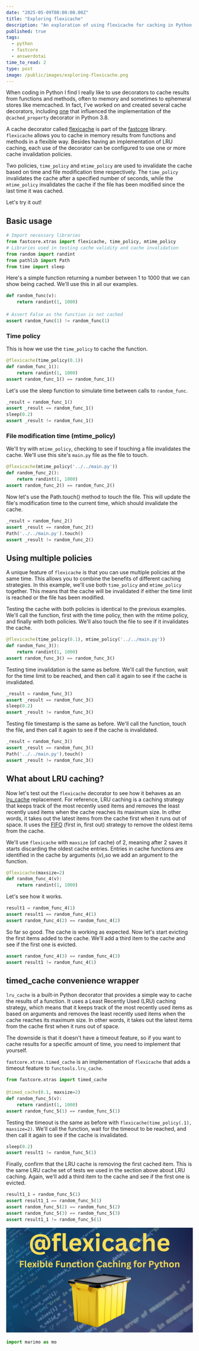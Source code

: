```yaml
---
date: "2025-05-09T08:00:00.00Z"
title: "Exploring flexicache"
description: "An exploration of using flexicache for caching in Python."
published: true
tags:
  - python
  - fastcore
  - answerdotai
time_to_read: 2
type: post
image: /public/images/exploring-flexicache.png
---
```


When coding in Python I find I really like to use decorators to cache results from functions and methods, often to memory and sometimes to ephemeral stores like memcached. In fact, I've worked on and created several cache decorators, including [one](https://pypi.org/project/cached-property/) that influenced the implementation of the `@cached_property` decorator in Python 3.8.

A cache decorator called [flexicache](https://fastcore.fast.ai/xtras.html#flexicache) is part of the [fastcore](https://pypi.org/project/fastcore/) library. `flexicache` allows you to cache in memory results from functions and methods in a flexible way. Besides having an implementation of LRU caching, each use of the decorator can be configured to use one or more cache invalidation policies.

Two policies, `time_policy` and `mtime_policy` are used to invalidate the cache based on time and file modification time respectively. The `time_policy` invalidates the cache after a specified number of seconds, while the `mtime_policy` invalidates the cache if the file has been modified since the last time it was cached.

Let's try it out!

## Basic usage

```python
# Import necessary libraries
from fastcore.xtras import flexicache, time_policy, mtime_policy
# Libraries used in testing cache validity and cache invalidation
from random import randint
from pathlib import Path
from time import sleep
```

Here's a simple function returning a number between 1 to 1000 that we can show being cached. We'll use this in all our examples.

```python
def random_func(v):
    return randint(1, 1000)

# Assert False as the function is not cached
assert random_func(1) != random_func(1)
```

### Time policy

This is how we use the `time_policy` to cache the function.

```python
@flexicache(time_policy(0.1))
def random_func_1():
    return randint(1, 1000)
assert random_func_1() == random_func_1()
```

Let's use the sleep function to simulate time between calls to `random_func`.

```python
_result = random_func_1()
assert _result == random_func_1()
sleep(0.2)
assert _result != random_func_1()
```

### File modification time (mtime_policy)

We'll try with `mtime_policy`, checking to see if touching a file invalidates the cache. We'll use this site's `main.py` file as the file to touch.

```python
@flexicache(mtime_policy('../../main.py'))
def random_func_2():
    return randint(1, 1000)
assert random_func_2() == random_func_2()
```

Now let's use the Path.touch() method to touch the file. This will update the file's modification time to the current time, which should invalidate the cache.

```python
_result = random_func_2()
assert _result == random_func_2()
Path('../../main.py').touch()
assert _result != random_func_2()
```

## Using multiple policies

A unique feature of `flexicache` is that you can use multiple policies at the same time. This allows you to combine the benefits of different caching strategies.
In this example, we'll use both `time_policy` and `mtime_policy` together. This means that the cache will be invalidated if either the time limit is reached or the file has been modified.

Testing the cache with both policies is identical to the previous examples. We'll call the function, first with the time policy, then with the mtime policy, and finally with both policies. We'll also touch the file to see if it invalidates the cache.

```python
@flexicache(time_policy(0.1), mtime_policy('../../main.py'))
def random_func_3():
    return randint(1, 1000)
assert random_func_3() == random_func_3()
```

Testing time invalidation is the same as before. We'll call the function, wait for the time limit to be reached, and then call it again to see if the cache is invalidated.

```python
_result = random_func_3()
assert _result == random_func_3()
sleep(0.2)
assert _result != random_func_3()
```

Testing file timestamp is the same as before. We'll call the function, touch the file, and then call it again to see if the cache is invalidated.

```python
_result = random_func_3()
assert _result == random_func_3()
Path('../../main.py').touch()
assert _result != random_func_3()
```

## What about LRU caching?

Now let's test out the `flexicache` decorator to see how it behaves as an [lru_cache](https://docs.python.org/3/library/functools.html#functools.lru_cache) replacement. For reference, LRU caching is a caching strategy that keeps track of the most recently used items and removes the least recently used items when the cache reaches its maximum size. In other words, it takes out the latest items from the cache first when it runs out of space. It uses the [FIFO](https://en.wikipedia.org/wiki/FIFO_(computing_and_electronics)) (first in, first out) strategy to remove the oldest items from the cache.

We'll use `flexicache` with `maxsize` (of cache) of 2, meaning after 2 saves it starts discarding the oldest cache entries. Entries in cache functions are identified in the cache by arguments (v),so we add an argument to the function.

```python
@flexicache(maxsize=2)
def random_func_4(v):
    return randint(1, 1000)
```

Let's see how it works.

```python
result1 = random_func_4(1)
assert result1 == random_func_4(1)
assert random_func_4(2) == random_func_4(2)
```

So far so good. The cache is working as expected. Now let's start evicting the first items added to the cache. We'll add a third item to the cache and see if the first one is evicted.

```python
assert random_func_4(3) == random_func_4(3)
assert result1 != random_func_4(1)
```

## timed_cache convenience wrapper

`lru_cache` is a built-in Python decorator that provides a simple way to cache the results of a function. It uses a Least Recently Used (LRU) caching strategy, which means that it keeps track of the most recently used items as based on arguments and removes the least recently used items when the cache reaches its maximum size. In other words, it takes out the latest items from the cache first when it runs out of space.

The downside is that it doesn't have a timeout feature, so if you want to cache results for a specific amount of time, you need to implement that yourself.

`fastcore.xtras.timed_cache` is an implementation of `flexicache` that adds a timeout feature to `functools.lru_cache`.

```python
from fastcore.xtras import timed_cache

@timed_cache(0.1, maxsize=2)
def random_func_5(v):
    return randint(1, 1000)
assert random_func_5(1) == random_func_5(1)
```

Testing the timeout is the same as before with `flexicache(time_policy(.1), maxsize=2)`. We'll call the function, wait for the timeout to be reached, and then call it again to see if the cache is invalidated.

```python
sleep(0.2)
assert result1 != random_func_5(1)
```

Finally, confirm that the LRU cache is removing the first cached item. This is the same LRU cache set of tests we used in the section above about LRU caching. Again, we'll add a third item to the cache and see if the first one is evicted.

```python
result1_1 = random_func_5(1)
assert result1_1 == random_func_5(1)
assert random_func_5(2) == random_func_5(2)
assert random_func_5(3) == random_func_5(3)
assert result1_1 != random_func_5(1)
```

![/public/images/exploring-flexicache.png](/public/images/exploring-flexicache.png)

```python
import marimo as mo
```